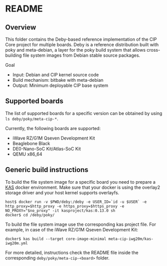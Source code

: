 README
======

Overview
--------

This folder contains the Deby-based reference implementation of the
CIP Core project for multiple boards. Deby is a reference distribution 
built with poky and meta-debian, a layer for the poky build system that 
allows cross-building file system images from Debian stable source 
packages.

Goal
  * Input: Debian and CIP kernel source code
  * Build mechanism: bitbake with meta-debian
  * Output: Minimum deployable CIP base system

Supported boards
----------------

The list of supported boards for a specific version can be obtained by 
using `ls deby/poky/meta-cip-*`.

Currently, the following boards are supported:
  * iWave RZ/G1M Qseven Development Kit
  * Beaglebone Black
  * DE0-Nano-SoC Kit/Atlas-SoC Kit
  * QEMU x86_64

Generic build instructions
--------------------------

To build the file system image for a specific board you need to
prepare a [KAS](https://github.com/siemens/kas) docker environment.
Make sure that your docker is using the overlay2 storage driver and
your host kernel supports overlayfs.


```shell
host$ docker run -v $PWD/deby:/deby -e USER_ID=`id -u $USER` -e http_proxy=$http_proxy -e https_proxy=$https_proxy -e NO_PROXY="$no_proxy" -it kasproject/kas:0.13.0 sh
docker$ cd /deby/poky/
```

To build the file system image use the corresponding kas project file. 
For example, in case of the iWave RZ/G1M Qseven Development Kit:

```shell
docker$ kas build --target core-image-minimal meta-cip-iwg20m/kas-iwg20m.yml
```

For more detailed, instructions check the README file inside the
corresponding `deby/poky/meta-cip-<board>` folder.


